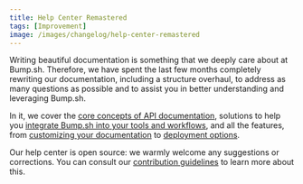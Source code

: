 ```yaml
---
title: Help Center Remastered
tags: [Improvement]
image: /images/changelog/help-center-remastered
---
```


Writing beautiful documentation is something that we deeply care about at Bump.sh. Therefore, we have spent the last few months completely rewriting our documentation, including a structure overhaul, to address as many questions as possible and to assist you in better understanding and leveraging Bump.sh.

In it, we cover the [core concepts of API documentation](/help/getting-started/concepts/), solutions to help you [integrate Bump.sh into your tools and workflows](/help/continuous-integration/), and all the features, from [customizing your documentation](/help/customization-options/) to [deployment options](/help/publish-documentation/deploy-and-release-management/).

Our help center is open source: we warmly welcome any suggestions or corrections. You can consult our [contribution guidelines](https://github.com/bump-sh/docs?tab=readme-ov-file#contributing) to learn more about this.